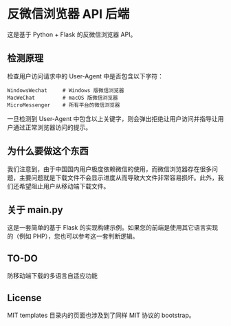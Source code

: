 # 反微信浏览器 API 后端
这是基于 Python + Flask 的反微信浏览器 API。

## 检测原理
检查用户访问请求中的 User-Agent 中是否包含以下字符：
```
WindowsWechat     # Windows 版微信浏览器
MacWeChat         # macOS 版微信浏览器
MicroMessenger    # 所有平台的微信浏览器
```
一旦检测到 User-Agent 中包含以上关键字，则会弹出拒绝让用户访问并指导让用户通过正常浏览器访问的提示。

## 为什么要做这个东西
我们注意到，由于中国国内用户极度依赖微信的使用，而微信浏览器存在很多问题，主要问题就是下载文件不会显示进度从而导致大文件非常容易损坏。此外，我们还希望阻止用户从移动端下载文件。

## 关于 main.py
这是一套简单的基于 Flask 的实现构建示例。如果您的前端是使用其它语言实现的（例如 PHP），您也可以参考这一套判断逻辑。

## TO-DO
防移动端下载的多语言自适应功能

## License
MIT
templates 目录内的页面也涉及到了同样 MIT 协议的 bootstrap。
